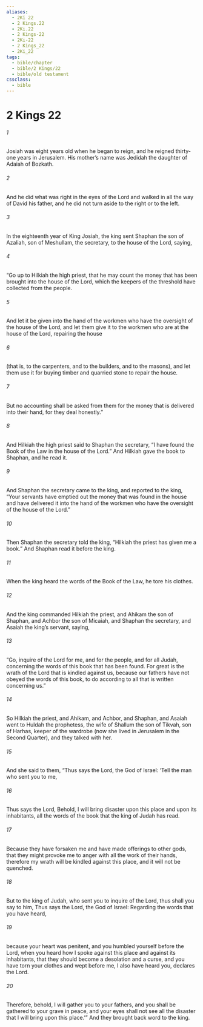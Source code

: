 ```yaml
---
aliases:
  - 2Ki 22
  - 2 Kings.22
  - 2Ki.22
  - 2 Kings-22
  - 2Ki-22
  - 2 Kings_22
  - 2Ki_22
tags:
  - bible/chapter
  - bible/2 Kings/22
  - bible/old testament
cssclass:
  - bible
---
```


# 2 Kings 22

###### 1
Josiah was eight years old when he began to reign, and he reigned thirty-one years in Jerusalem. His mother’s name was Jedidah the daughter of Adaiah of Bozkath.
###### 2
And he did what was right in the eyes of the Lord and walked in all the way of David his father, and he did not turn aside to the right or to the left.
###### 3
In the eighteenth year of King Josiah, the king sent Shaphan the son of Azaliah, son of Meshullam, the secretary, to the house of the Lord, saying,
###### 4
“Go up to Hilkiah the high priest, that he may count the money that has been brought into the house of the Lord, which the keepers of the threshold have collected from the people.
###### 5
And let it be given into the hand of the workmen who have the oversight of the house of the Lord, and let them give it to the workmen who are at the house of the Lord, repairing the house
###### 6
(that is, to the carpenters, and to the builders, and to the masons), and let them use it for buying timber and quarried stone to repair the house.
###### 7
But no accounting shall be asked from them for the money that is delivered into their hand, for they deal honestly.”
###### 8
And Hilkiah the high priest said to Shaphan the secretary, “I have found the Book of the Law in the house of the Lord.” And Hilkiah gave the book to Shaphan, and he read it.
###### 9
And Shaphan the secretary came to the king, and reported to the king, “Your servants have emptied out the money that was found in the house and have delivered it into the hand of the workmen who have the oversight of the house of the Lord.”
###### 10
Then Shaphan the secretary told the king, “Hilkiah the priest has given me a book.” And Shaphan read it before the king.
###### 11
When the king heard the words of the Book of the Law, he tore his clothes.
###### 12
And the king commanded Hilkiah the priest, and Ahikam the son of Shaphan, and Achbor the son of Micaiah, and Shaphan the secretary, and Asaiah the king’s servant, saying,
###### 13
“Go, inquire of the Lord for me, and for the people, and for all Judah, concerning the words of this book that has been found. For great is the wrath of the Lord that is kindled against us, because our fathers have not obeyed the words of this book, to do according to all that is written concerning us.”
###### 14
So Hilkiah the priest, and Ahikam, and Achbor, and Shaphan, and Asaiah went to Huldah the prophetess, the wife of Shallum the son of Tikvah, son of Harhas, keeper of the wardrobe (now she lived in Jerusalem in the Second Quarter), and they talked with her.
###### 15
And she said to them, “Thus says the Lord, the God of Israel: ‘Tell the man who sent you to me,
###### 16
Thus says the Lord, Behold, I will bring disaster upon this place and upon its inhabitants, all the words of the book that the king of Judah has read.
###### 17
Because they have forsaken me and have made offerings to other gods, that they might provoke me to anger with all the work of their hands, therefore my wrath will be kindled against this place, and it will not be quenched.
###### 18
But to the king of Judah, who sent you to inquire of the Lord, thus shall you say to him, Thus says the Lord, the God of Israel: Regarding the words that you have heard,
###### 19
because your heart was penitent, and you humbled yourself before the Lord, when you heard how I spoke against this place and against its inhabitants, that they should become a desolation and a curse, and you have torn your clothes and wept before me, I also have heard you, declares the Lord.
###### 20
Therefore, behold, I will gather you to your fathers, and you shall be gathered to your grave in peace, and your eyes shall not see all the disaster that I will bring upon this place.’” And they brought back word to the king.


